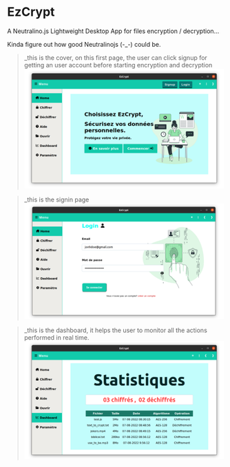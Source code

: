 # EzCrypt
A Neutralino.js Lightweight Desktop App for files encryption / decryption...

Kinda figure out how good Neutralinojs (-_-) could be.


>_this is the cover, on this first page, the user can click signup for getting an user account before starting encryption and decryption
![My Image](ScreenShots/cover.png)

>_this is the signin page
![My Image](ScreenShots/login.png)

>_this is the dashboard, it helps the user to monitor all the actions performed in real time.
![My Image](ScreenShots/dashboard_.png)
